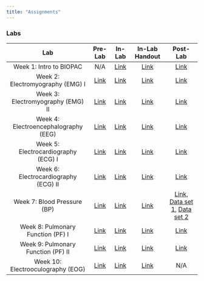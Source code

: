 ```yaml
---
title: "Assignments"
---
```


### Labs


| Lab | Pre-Lab | In-Lab | In-Lab Handout | Post-Lab |
| :---: | :---: | :---: | :---: | :---: |
| Week 1: Intro to BIOPAC | N/A | [Link](inlabs/week_1_BIOPAC.pdf) | [Link](inlabs/week_1_BIOPAC_assignment.pdf) | [Link](postlabs/week_1_BIOPAC.pdf) |
| Week 2: Electromyography (EMG) I | [Link](prelabs/week_2_EMG_I.pdf) | [Link](inlabs/week_2_EMG_I.pdf) | [Link](inlabs/week_2_EMG_I_assignment.pdf) | [Link](postlabs/week_2_EMG_I.pdf) |
| Week 3: Electromyography (EMG) II | [Link](prelabs/week_3_EMG_II.pdf) | [Link](inlabs/week_3_EMG_II.pdf) | [Link](inlabs/week_3_EMG_II_assignment.pdf) | [Link](postlabs/week_3_EMG_II.pdf) |
| Week 4: Electroencephalography (EEG) | [Link](prelabs/week_4_EEG.pdf) | [Link](inlabs/week_4_EEG.pdf) | [Link](inlabs/week_4_EEG_assignment.pdf) | [Link](postlabs/week_4_EEG.pdf) |
| Week 5: Electrocardiography (ECG) I | [Link](prelabs/week_5_ECG_I.pdf) | [Link](inlabs/week_5_ECG_I.pdf) | [Link](inlabs/week_5_ECG_I_assignment.pdf) | [Link](postlabs/week_5_ECG_I.pdf) |
| Week 6: Electrocardiography (ECG) II | [Link](prelabs/week_6_ECG_II.pdf) | [Link](inlabs/week_6_ECG_II.pdf) | [Link](inlabs/week_6_ECG_II_assignment.pdf) | [Link](postlabs/week_6_ECG_II.pdf) |
| Week 7: Blood Pressure (BP) | [Link](prelabs/week_7_BP.pdf) | [Link](inlabs/week_7_BP.pdf) | [Link](inlabs/week_7_BP_assignment.pdf) | [Link](postlabs/week_7_BP.pdf), [Data set 1](data/week_7_BP_1.csv), [Data set 2](data/week_7_BP_2.csv) |
| Week 8: Pulmonary Function (PF) I | [Link](prelabs/week_8_PF_I.pdf) | [Link](inlabs/week_8_PF_I.pdf) | [Link](inlabs/week_8_PF_I_assignment.pdf) | [Link](postlabs/week_8_PF_I.pdf) |
| Week 9: Pulmonary Function (PF) II | [Link](prelabs/week_9_PF_II.pdf) | [Link](inlabs/week_9_PF_II.pdf) | [Link](inlabs/week_9_PF_II_assignment.pdf) | [Link](postlabs/week_9_PF_II.pdf) |
| Week 10: Electrooculography (EOG) | [Link](prelabs/week_10_EOG.pdf) | [Link](inlabs/week_10_EOG.pdf) | [Link](inlabs/week_10_EOG_assignment.pdf) | N/A |
